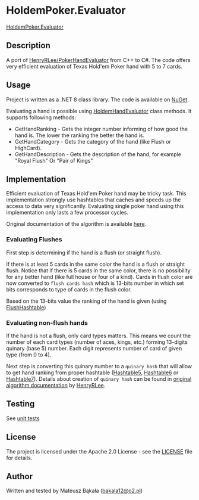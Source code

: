 # HoldemPoker.Evaluator
[HoldemPoker.Evaluator](https://github.com/bakala12/HoldemPoker.Evaluator)

## Description
A port of [HenryRLee/PokerHandEvaluator](https://github.com/HenryRLee/PokerHandEvaluator) from C++ to C#.
The code offers very efficient evaluation of Texas Hold'em Poker hand with 5 to 7 cards.
 
## Usage
Project is written as a .NET 8 class library. The code is available on [NuGet](https://www.nuget.org/packages/HoldemPoker.Evaluator/).

Evaluating a hand is possible using [HoldemHandEvaluator](HoldemPoker.Evaluator/HoldemHandEvaluator.cs) class methods. It supports following methods:
* GetHandRanking - Gets the integer number informing of how good the hand is. The lower the ranking the better the hand is.
* GetHandCategory - Gets the category of the hand (like Flush or HighCard).
* GetHandDescription - Gets the description of the hand, for example "Royal Flush" Or "Pair of Kings"

## Implementation
Efficient evaluation of Texas Hold'em Poker hand may be tricky task. This implementation strongly use hashtables that caches and speeds up the access to data very significantly.
Evaluating single poker hand using this implementation only lasts a few processor cycles.

Original documentation of the algorithm is available [here](https://github.com/HenryRLee/PokerHandEvaluator/blob/develop/Documentation/Algorithm.md).

### Evaluating Flushes
First step is determining if the hand is a flush (or straight flush).

If there is at least 5 cards in the same color the hand is a flush or straight flush. Notice that if there is 5 cards in the same color, there is no possibility for any better hand (like full house or four of a kind).
Cards in flush color are now converted to `flush cards hash` which is 13-bits number in which set bits corresponds to type of cards in the flush color.  

Based on the 13-bits value the ranking of the hand is given (using [FlushHashtable](HoldemPoker.Evaluator/Hashtables/FlushHashtable.cs))

### Evaluating non-flush hands 
If the hand is not a flush, only card types matters. This means we count the number of each card types (number of aces, kings, etc.) forming 13-digits quinary (base 5) number. Each digit represents number of card of given type (from 0 to 4).

Next step is converting this quinary number to a `quinary hash` that will allow to get hand ranking from proper hashtable ([Hashtable5](HoldemPoker.Evaluator/Hashtables/Hashtable5.cs), [Hashtable6](HoldemPoker.Evaluator/Hashtables/Hashtable6.cs) or [Hashtable7](HoldemPoker.Evaluator/Hashtables/Hashtable7.cs)).
Details about creation of `quinary hash` can be found in [original algorithm documentation](https://github.com/HenryRLee/PokerHandEvaluator/blob/develop/Documentation/Algorithm.md#chapter-3-hash-for-a-restricted-quinary) by [HenryRLee](https://github.com/HenryRLee).

## Testing
See [unit tests](HoldemPoker.Evaluator.Tests)

## License
The project is licensed under the Apache 2.0 License - see the [LICENSE](LICENSE) file for details.

## Author
Written and tested by Mateusz Bąkała (bakala12@o2.pl)